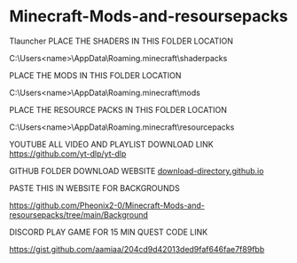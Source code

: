 # Minecraft-Mods-and-resoursepacks
Tlauncher
PLACE THE SHADERS IN THIS FOLDER LOCATION
                    
C:\Users\<name>\AppData\Roaming\.minecraft\shaderpacks



PLACE THE MODS IN THIS FOLDER LOCATION
                    
C:\Users\<name>\AppData\Roaming\.minecraft\mods



PLACE THE RESOURCE PACKS IN THIS FOLDER LOCATION
                   
C:\Users\<name>\AppData\Roaming\.minecraft\resourcepacks

YOUTUBE ALL VIDEO AND PLAYLIST DOWNLOAD LINK
https://github.com/yt-dlp/yt-dlp

GITHUB FOLDER DOWNLOAD WEBSITE
[download-directory.github.io](https://download-directory.github.io/)

PASTE THIS IN WEBSITE FOR BACKGROUNDS

https://github.com/Pheonix2-0/Minecraft-Mods-and-resoursepacks/tree/main/Background

DISCORD PLAY GAME FOR 15 MIN QUEST CODE LINK 

https://gist.github.com/aamiaa/204cd9d42013ded9faf646fae7f89fbb
